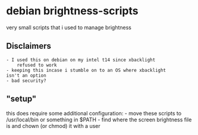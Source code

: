# debian brightness-scripts
very small scripts that i used to manage brightness

## Disclaimers
    - I used this on debian on my intel t14 since xbacklight
        refused to work
    - keeping this incase i stumble on to an OS where xbacklight
    isn't an option
    - bad security?

## "setup"
this does require some additional configuration:
    - move these scripts to /usr/local/bin or something in $PATH
    - find where the screen brightness file is 
        and chown (or chmod) it with a user
